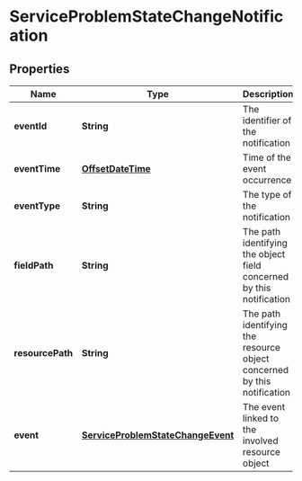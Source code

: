 
# ServiceProblemStateChangeNotification

## Properties
Name | Type | Description | Notes
------------ | ------------- | ------------- | -------------
**eventId** | **String** | The identifier of the notification |  [optional]
**eventTime** | [**OffsetDateTime**](OffsetDateTime.md) | Time of the event occurrence |  [optional]
**eventType** | **String** | The type of the notification |  [optional]
**fieldPath** | **String** | The path identifying the object field concerned by this notification |  [optional]
**resourcePath** | **String** | The path identifying the resource object concerned by this notification |  [optional]
**event** | [**ServiceProblemStateChangeEvent**](ServiceProblemStateChangeEvent.md) | The event linked to the involved resource object |  [optional]



